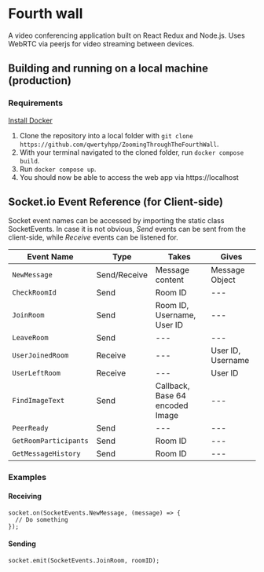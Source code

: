 # Fourth wall
A video conferencing application built on React Redux and Node.js. Uses WebRTC via peerjs for video streaming between devices.

## Building and running on a local machine (production)

### Requirements
[Install Docker](https://docs.docker.com/get-docker/)

1. Clone the repository into a local folder with `git clone https://github.com/qwertyhpp/ZoomingThroughTheFourthWall`.
2. With your terminal navigated to the cloned folder, run `docker compose build`.
3. Run `docker compose up`.
4. You should now be able to access the web app via https://localhost

## Socket.io Event Reference (for Client-side)

Socket event names can be accessed by importing the static class SocketEvents.
In case it is not obvious, _Send_ events can be sent from the client-side, while _Receive_ events can be listened for.

| Event Name | Type | Takes | Gives |
| --- | --- | --- | --- |
| `NewMessage` | Send/Receive | Message content | Message Object |
| `CheckRoomId` | Send | Room ID | --- |
| `JoinRoom` | Send | Room ID, Username, User ID | --- |
| `LeaveRoom` | Send | --- | --- |
| `UserJoinedRoom` | Receive | --- | User ID, Username |
| `UserLeftRoom` | Receive | --- | User ID |
| `FindImageText` | Send | Callback, Base 64 encoded Image | --- |
| `PeerReady` | Send | --- | --- |
| `GetRoomParticipants` | Send | Room ID | --- |
| `GetMessageHistory` | Send | Room ID | --- |

### Examples
#### Receiving
```
socket.on(SocketEvents.NewMessage, (message) => {
  // Do something
});
```

#### Sending
```
socket.emit(SocketEvents.JoinRoom, roomID);
```
